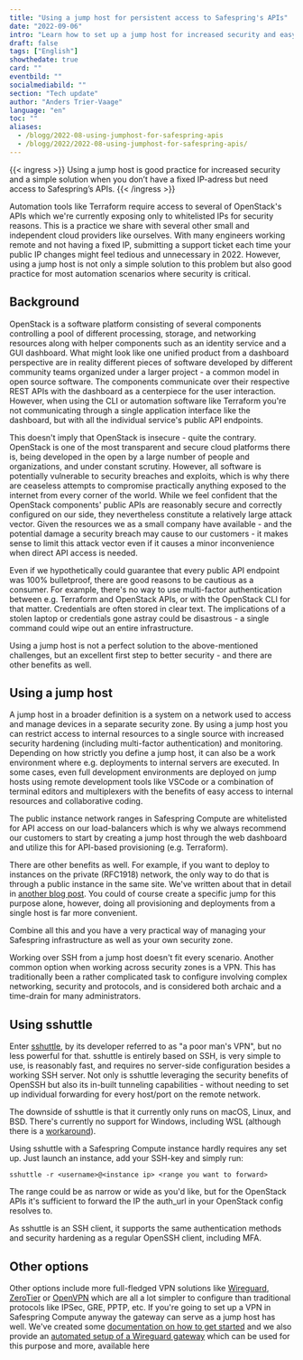 ```yaml
---
title: "Using a jump host for persistent access to Safespring's APIs"
date: "2022-09-06"
intro: "Learn how to set up a jump host for increased security and easy access to Safesprings API:s when you're on the go."
draft: false
tags: ["English"]
showthedate: true
card: ""
eventbild: ""
socialmediabild: ""
section: "Tech update"
author: "Anders Trier-Vaage"
language: "en"
toc: ""
aliases:
  - /blogg/2022-08-using-jumphost-for-safespring-apis
  - /blogg/2022/2022-08-using-jumphost-for-safespring-apis/
---
```


{{< ingress >}}
Using a jump host is good practice for increased security and a simple solution when you don’t have a fixed IP-adress but need access to Safespring’s APIs.
{{< /ingress >}}

Automation tools like Terraform require access to several of OpenStack's APIs
which we're currently exposing only to whitelisted IPs for security reasons.
This is a practice we share with several other small and independent cloud
providers like ourselves. With many engineers working remote and not having a
fixed IP, submitting a support ticket each time your public IP changes might
feel tedious and unnecessary in 2022. However, using a jump host is not only a
simple solution to this problem but also good practice for most automation
scenarios where security is critical.

## Background

OpenStack is a software platform consisting of several components controlling a
pool of different processing, storage, and networking resources along with helper
components such as an identity service and a GUI dashboard. What might look like
one unified product from a dashboard perspective are in reality different pieces
of software developed by different community teams organized under a larger
project - a common model in open source software. The components communicate
over their respective REST APIs with the dashboard as a centerpiece for the user
interaction. However, when using the CLI or automation software like Terraform
you're not communicating through a single application interface like the
dashboard, but with all the individual service's public API endpoints.

This doesn't imply that OpenStack is insecure - quite the contrary. OpenStack is
one of the most transparent and secure cloud platforms there is, being developed
in the open by a large number of people and organizations, and under constant
scrutiny. However, all software is potentially vulnerable to security breaches
and exploits, which is why there are ceaseless attempts to compromise
practically anything exposed to the internet from every corner of the world.
While we feel confident that the OpenStack components' public APIs are
reasonably secure and correctly configured on our side, they nevertheless
constitute a relatively large attack vector. Given the resources we as a small
company have available - and the potential damage a security breach may cause to
our customers - it makes sense to limit this attack vector even if it causes a
minor inconvenience when direct API access is needed.

Even if we hypothetically could guarantee that every public API endpoint was
100% bulletproof, there are good reasons to be cautious as a consumer. For
example, there's no way to use multi-factor authentication between e.g.
Terraform and OpenStack APIs, or with the OpenStack CLI for that matter.
Credentials are often stored in clear text. The implications of a stolen laptop
or credentials gone astray could be disastrous - a single command could wipe out
an entire infrastructure.

Using a jump host is not a perfect solution to the above-mentioned challenges,
but an excellent first step to better security - and there are other benefits as
well.

## Using a jump host

A jump host in a broader definition is a system on a network used to access and
manage devices in a separate security zone. By using a jump host you can restrict
access to internal resources to a single source with increased security
hardening (including multi-factor authentication) and monitoring. Depending on
how strictly you define a jump host, it can also be a work environment where e.g.
deployments to internal servers are executed. In some cases, even full
development environments are deployed on jump hosts using remote development
tools like VSCode or a combination of terminal editors and multiplexers with the
benefits of easy access to internal resources and collaborative coding.

The public instance network ranges in Safespring Compute are whitelisted for API
access on our load-balancers which is why we always recommend our customers to
start by creating a jump host through the web dashboard and utilize this for
API-based provisioning (e.g. Terraform).

There are other benefits as well. For example, if you want to deploy to
instances on the private (RFC1918) network, the only way to do that is through a
public instance in the same site. We've written about that in detail in
[another blog post](/blogg/2022-03-network/).
You could of course create a specific jump for this purpose alone, however,
doing all provisioning and deployments from a single host is far more
convenient.

Combine all this and you have a very practical way of managing your Safespring
infrastructure as well as your own security zone.

Working over SSH from a jump host doesn't fit every scenario. Another common
option when working across security zones is a VPN. This has traditionally been
a rather complicated task to configure involving complex networking, security
and protocols, and is considered both archaic and a time-drain for many
administrators.

## Using sshuttle

Enter [sshuttle](https://github.com/sshuttle/sshuttle), by its developer
referred to as "a poor man's VPN", but no less powerful for that. sshuttle is
entirely based on SSH, is very simple to use, is reasonably fast, and requires no
server-side configuration besides a working SSH server. Not only is sshuttle
leveraging the security benefits of OpenSSH but also its in-built tunneling
capabilities - without needing to set up individual forwarding for every
host/port on the remote network.

The downside of sshuttle is that it currently only runs on macOS, Linux, and BSD.
There's currently no support for Windows, including WSL (although there is a
[workaround](https://sshuttle.readthedocs.io/en/stable/windows.html)).

Using sshuttle with a Safespring Compute instance hardly requires any set up.
Just launch an instance, add your SSH-key and simply run:

```
sshuttle -r <username>@<instance ip> <range you want to forward>
```

The range could be as narrow or wide as you'd like, but for the OpenStack APIs
it's sufficient to forward the IP the auth_url in your OpenStack config resolves
to.

As sshuttle is an SSH client, it supports the same authentication methods and
security hardening as a regular OpenSSH client, including MFA.

## Other options

Other options include more full-fledged VPN solutions like
[Wireguard](https://www.wireguard.com/), [ZeroTier](https://www.zerotier.com/)
or [OpenVPN](https://openvpn.net/) which are all a lot simpler to configure than
traditional protocols like IPSec, GRE, PPTP, etc. If you're going to set up a VPN
in Safespring Compute anyway the gateway can serve as a jump host has well. We've
created some [documentation on how to get started](https://docs.safespring.com/new/vpn/) and we also provide an [automated setup of a
Wireguard gateway](https://github.com/safespring-community/wireguard-gateway) which can be used for this purpose and more, available here
